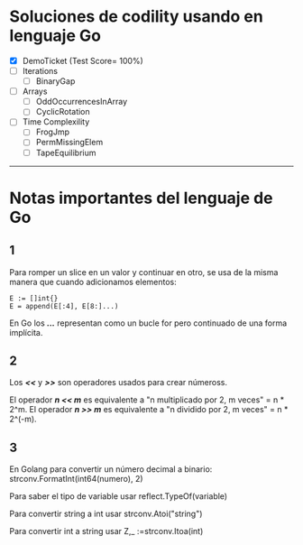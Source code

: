 # Soluciones de codility usando en lenguaje Go
- [x] DemoTicket (Test Score= 100%)
- [ ] Iterations
  - [ ] BinaryGap
- [ ] Arrays
  - [ ] OddOccurrencesInArray
  - [ ] CyclicRotation  
- [ ] Time Complexility
   - [ ] FrogJmp
   - [ ] PermMissingElem
   - [ ] TapeEquilibrium

***

# Notas importantes del lenguaje de Go

## 1

Para romper un slice en un valor y continuar en otro, se usa de la misma manera que cuando adicionamos elementos:
```
E := []int{}
E = append(E[:4], E[8:]...)
```

En Go los ***...*** representan como un bucle for pero continuado de una forma implícita.

## 2

Los ***<<*** y ***>>*** son operadores usados para crear númeross.

El operador ***n << m*** es equivalente a "n multiplicado por 2, m veces" = n * 2^m.
El operador ***n >> m*** es equivalente a "n dividido por 2, m veces" = n * 2^(-m).

## 3

En Golang para convertir un número decimal a binario:
	strconv.FormatInt(int64(numero), 2)

Para saber el tipo de variable usar reflect.TypeOf(variable)

Para convertir string a int usar strconv.Atoi("string")

Para convertir int a string usar Z,_ :=strconv.Itoa(int)
